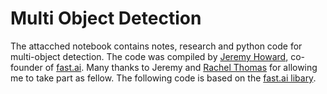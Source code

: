 # Multi Object Detection

The attacched notebook contains notes, research and python code for multi-object detection. The code was compiled by [Jeremy Howard](http://www.fast.ai/about/#jeremy), co-founder of [fast.ai](http://course.fast.ai). Many thanks to Jeremy and [Rachel Thomas](http://www.fast.ai/about/#rachel) for allowing me to take part as fellow. The following code is based on the [fast.ai libary](https://github.com/fastai/fastai/).
